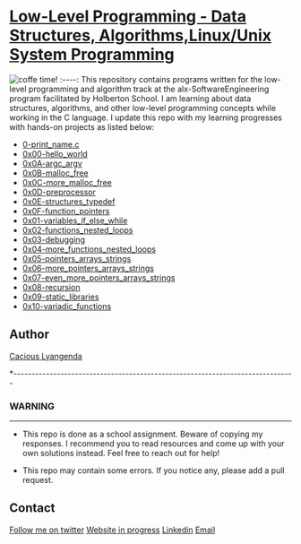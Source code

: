 # [Low-Level Programming - Data Structures, Algorithms,Linux/Unix System Programming](https://www.github.com/chichi88lyang/alx-low_level_programming)

![coffe time!](https://drive.google.com/file/d/1gYsoXOK5v7y55L1nyWOryBBDMh9LFKoL/view?usp=sharing)
:----:
This repository contains programs written for the low-level programming and algorithm track at the alx-SoftwareEngineering program facilitated by Holberton School. I am learning about data structures, algorithms, and other low-level programming concepts while working in the C language. I update this repo with my learning progresses with hands-on projects as listed below:

* [0-print_name.c](https://www.github.com/chichi88lyang/alx-low_level_programming/tree/master/0-print_name.c)
* [0x00-hello_world](https://www.github.com/chichi88lyang/alx-low_level_programming/tree/master/0x00-hello_world)
* [0x0A-argc_argv](https://www.github.com/chichi88lyang/alx-low_level_programming/tree/master/0x0A-argc_argv)
* [0x0B-malloc_free](https://www.github.com/chichi88lyang/alx-low_level_programming/tree/master/0x0B-malloc_free)
* [0x0C-more_malloc_free](https://www.github.com/chichi88lyang/alx-low_level_programming/tree/master/0x0C-more_malloc_free)
* [0x0D-preprocessor](https://www.github.com/chichi88lyang/alx-low_level_programming/tree/master/0x0D-preprocessor)
* [0x0E-structures_typedef](https://www.github.com/chichi88lyang/alx-low_level_programming/tree/master/0x0E-structures_typedef)
* [0x0F-function_pointers](https://www.github.com/chichi88lyang/alx-low_level_programming/tree/master/0x0F-function_pointers)
* [0x01-variables_if_else_while](https://www.github.com/chichi88lyang/alx-low_level_programming/tree/master/0x01-variables_if_else_while)
* [0x02-functions_nested_loops](https://www.github.com/chichi88lyang/alx-low_level_programming/tree/master/0x02-functions_nested_loops)
* [0x03-debugging](https://www.github.com/chichi88lyang/alx-low_level_programming/tree/master/0x03-debugging)
* [0x04-more_functions_nested_loops](https://www.github.com/chichi88lyang/alx-low_level_programming/tree/master/0x04-more_functions_nested_loops)
* [0x05-pointers_arrays_strings](https://www.github.com/chichi88lyang/alx-low_level_programming/tree/master/0x05-pointers_arrays_strings)
* [0x06-more_pointers_arrays_strings](https://www.github.com/chichi88lyang/alx-low_level_programming/tree/master/0x06-pointers_arrays_strings)
* [0x07-even_more_pointers_arrays_strings](https://www.github.com/chichi88lyang/alx-low_level_programming/tree/master/0x07-pointers_arrays_strings)
* [0x08-recursion](https://www.github.com/chichi88lyang/alx-low_level_programming/tree/master/0x08-recursion)
* [0x09-static_libraries](https://github.com/chichi88lyang/alx-low_level_programming/tree/master/0x09-static_libraries)
* [0x10-variadic_functions](https://www.github.com/chichi88lyang/alx-low_level_programming/tree/master/0x10-variadic_functions)

## Author

[Cacious Lyangenda](https://www.linkedin.com/in/focusitstudio1)

**------------------------------------------------------------------------------*

### WARNING

------------------------------------------------------------------------------

* This repo is done as a school assignment. Beware of copying my responses. I recommend you to read resources and come up with your own solutions instead. Feel free to reach out for help!

* This repo may contain some errors. If you notice any, please add a pull request.

## Contact

[Follow me on twitter](https://www.twitter.com/FOCUSITSTUDIO1) [Website in progress](https://www.github.com/chichi88lyang) [Linkedin](https://www.linkedin.com/in/focusitstudio1) [Email](https://www.focusitstudio@gmail.com)
